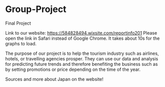 # Group-Project
Final Project

Link to our website:
https://584828494.wixsite.com/reportinfo201
Please open the link in Safari instead of Google Chrome.
It takes about 10s for the graphs to load.

The purpose of our project is to help the tourism industry such as airlines, hotels, or travelling agencies prosper. They can use our data and analysis for predicting future trends and therefore benefiting the business such as by setting promotions or price depending on the time of the year. 

Sources and more about Japan on the website!